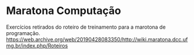 # Maratona Computação
Exercícios retirados do roteiro de treinamento para a marotona de programação.
https://web.archive.org/web/20190428083350/http://wiki.maratona.dcc.ufmg.br/index.php/Roteiros
